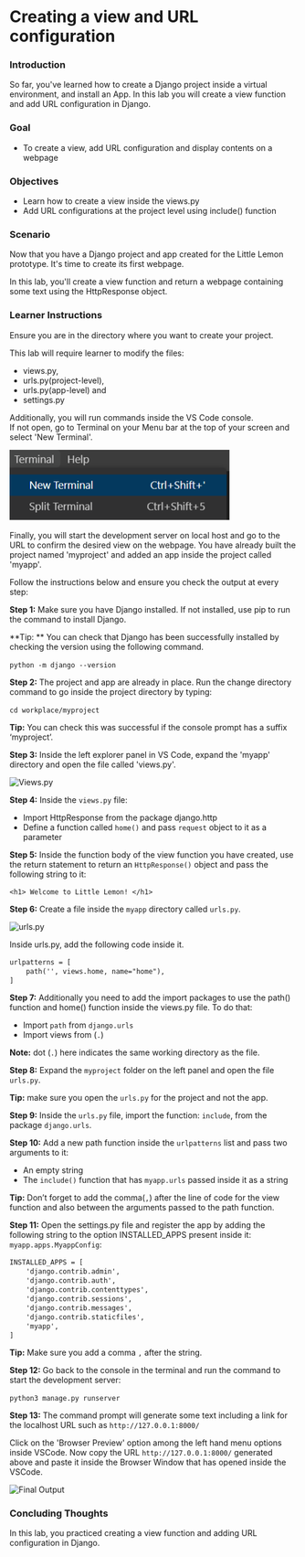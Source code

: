 # Creating a view and URL configuration

### Introduction

So far, you've learned how to create a Django project inside a virtual environment, and install an App.
In this lab you will create a view function and add URL configuration in Django.


### Goal
* To create a view, add URL configuration and display contents on a webpage

### Objectives
* Learn how to create a view inside the views.py
* Add URL configurations at the project level using include() function


### Scenario
Now that you have a Django project and app created for the Little Lemon prototype. It's time to create its first webpage. 

In this lab, you'll create a view function and return a webpage containing some text using the HttpResponse object. 

### Learner Instructions

Ensure you are in the directory where you want to create your project.

This lab will require learner to modify the files: 
* views.py, 
* urls.py(project-level), 
* urls.py(app-level) and 
* settings.py

Additionally, you will run commands inside the VS Code console.  
If not open, go to Terminal on your Menu bar at the top of your screen and select 'New Terminal'.  


![New Terminal](assets/new_terminal.png)


Finally, you will start the development server on local host and go to the URL to confirm the desired view on the webpage. 
You have already built the project named 'myproject' and added an app inside the project called 'myapp'.  
    
Follow the instructions below and ensure you check the output at every step:



**Step 1:** Make sure you have Django installed. If not installed, use pip to run the command to install Django.

**Tip: ** You can check that Django has been successfully installed by checking the version using the following command.

```python -m django --version```

**Step 2:**  The project and app are already in place. Run the change directory command to go inside the project directory by typing: 

```cd workplace/myproject```

**Tip:** You can check this was successful if the console prompt has a suffix  ‘myproject’.


**Step 3:** Inside the left explorer panel in VS Code, expand the 'myapp' directory and open  the file called 'views.py'.

![Views.py](assets/views.png)

**Step 4:** Inside the ```views.py``` file: 
* Import HttpResponse from the package django.http
* Define a function called ```home()``` and pass ```request``` object to it as a parameter
 

**Step 5:** Inside the function body of the view function you have created, use the return statement to return an ```HttpResponse()``` object and pass the following string to it:
```
<h1> Welcome to Little Lemon! </h1>
```
**Step 6:**  Create a file inside the ```myapp``` directory called ```urls.py```. 

![urls.py](assets/urls.png)

Inside urls.py, add the following code inside it.

```
urlpatterns = [ 
    path('', views.home, name="home"), 
] 
```
**Step 7:** Additionally you need to add the import packages to use the path() function and home() function inside the views.py file. To do that:

* Import ```path``` from ```django.urls```
* Import views from (```.```)

**Note:** dot (```.```) here indicates the same working directory as the file. 

**Step 8:** Expand the ```myproject``` folder on the left panel and open the file ```urls.py```.

**Tip:** make sure you open the ```urls.py``` for the project and not the app.

**Step 9:** Inside the ```urls.py``` file, import the function: ```include```, from the package ```django.urls```.

**Step 10:**  Add a new path function inside the ```urlpatterns``` list and pass two arguments to it:
* An empty string
* The ```include()``` function that has ```myapp.urls``` passed inside it as a string

**Tip:** Don’t forget to add the comma(```,```) after the line of code for the view function and also between the arguments passed to the path function.

**Step 11:**  Open the settings.py file and register the app by adding the following string to the option INSTALLED_APPS present inside it: ```myapp.apps.MyappConfig```:
```
INSTALLED_APPS = [ 
    'django.contrib.admin', 
    'django.contrib.auth', 
    'django.contrib.contenttypes', 
    'django.contrib.sessions', 
    'django.contrib.messages', 
    'django.contrib.staticfiles', 
    'myapp',
] 
```
**Tip:** Make sure you add a comma ```,``` after the string.

**Step 12:** Go back to the console in the terminal and run the command to start the development server:

```python3 manage.py runserver```


**Step 13:**  The command prompt will generate some text including a link for the localhost URL such as 
```http://127.0.0.1:8000/```

Click on the 'Browser Preview' option among the left hand menu options inside VSCode. Now copy the URL ```http://127.0.0.1:8000/``` generated above and paste it inside the Browser Window that has opened inside the VSCode.


![Final Output](assets/final.png)
 
### Concluding Thoughts
In this lab, you practiced creating a view function and adding URL configuration in Django. 
